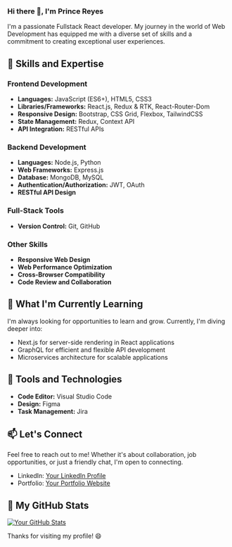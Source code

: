 ### Hi there 👋, I'm Prince Reyes

I'm a passionate Fullstack React developer. My journey in the world of Web Development has equipped me with a diverse set of skills and a commitment to creating exceptional user experiences.

## 🚀 Skills and Expertise

### Frontend Development
- **Languages:** JavaScript (ES6+), HTML5, CSS3
- **Libraries/Frameworks:** React.js, Redux & RTK, React-Router-Dom
- **Responsive Design:** Bootstrap, CSS Grid, Flexbox, TailwindCSS
- **State Management:** Redux, Context API
- **API Integration:** RESTful APIs

### Backend Development
- **Languages:** Node.js, Python
- **Web Frameworks:** Express.js
- **Database:** MongoDB, MySQL
- **Authentication/Authorization:** JWT, OAuth
- **RESTful API Design**

### Full-Stack Tools
- **Version Control:** Git, GitHub


### Other Skills
- **Responsive Web Design**
- **Web Performance Optimization**
- **Cross-Browser Compatibility**
- **Code Review and Collaboration**

## 🌱 What I'm Currently Learning
I'm always looking for opportunities to learn and grow. Currently, I'm diving deeper into:
- Next.js for server-side rendering in React applications
- GraphQL for efficient and flexible API development
- Microservices architecture for scalable applications

## 🔧 Tools and Technologies
- **Code Editor:** Visual Studio Code
- **Design:** Figma
- **Task Management:** Jira

## 📫 Let's Connect
Feel free to reach out to me! Whether it's about collaboration, job opportunities, or just a friendly chat, I'm open to connecting.
- LinkedIn: [Your LinkedIn Profile](https://www.linkedin.com/in/reyesprince/)
- Portfolio: [Your Portfolio Website](https://portfolio-reyesprince31.vercel.app/)

## 🎯 My GitHub Stats
[![Your GitHub Stats](https://github-readme-stats.vercel.app/api?username=your-username&show_icons=true&hide=issues)](https://github.com/your-username)

<!-- Optional: Add additional sections like projects, blog posts, or languages and tools you use. -->

Thanks for visiting my profile! 😄
